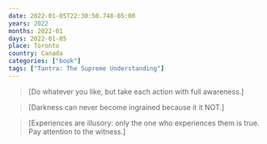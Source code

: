 ```yaml
---
date: 2022-01-05T22:30:50.748-05:00
years: 2022
months: 2022-01
days: 2022-01-05
place: Toronto
country: Canada
categories: ["book"]
tags: ["Tantra: The Supreme Understanding"]
---
```

> [Do whatever you like, but take each action with full awareness.]

> [Darkness can never become ingrained because it it NOT.]

> [Experiences are illusory: only the one who experiences them is true. Pay attention to the witness.]
